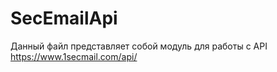 # SecEmailApi

Данный файл представляет собой модуль для работы c API https://www.1secmail.com/api/


  
